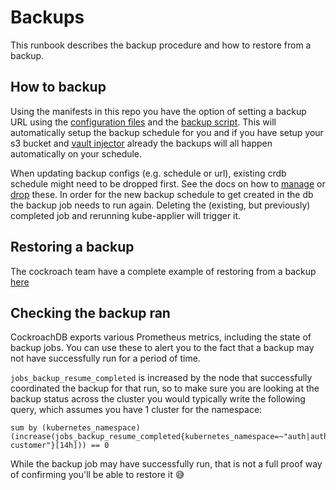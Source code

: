# Backups

This runbook describes the backup procedure and how to restore from a backup.

## How to backup

Using the manifests in this repo you have the option of setting a backup URL using the [configuration files](../examples/config/backup-config) and the [backup script](../base/scripts.yaml). This will automatically setup the backup schedule for you and if you have setup your s3 bucket and [vault injector](https://github.com/utilitywarehouse/documentation/blob/master/infra/vault/vault-aws.md) already the backups will all happen automatically on your schedule.

When updating backup configs (e.g. schedule or url), existing crdb schedule might need to be dropped first. See the docs on how to [manage](https://www.cockroachlabs.com/docs/stable/manage-a-backup-schedule) or [drop](https://www.cockroachlabs.com/docs/v23.1/drop-schedules) these.
In order for the new backup schedule to get created in the db the backup job needs to run again. Deleting the (existing, but previously) completed job and rerunning kube-applier will trigger it.

## Restoring a backup

The cockroach team have a complete example of restoring from a backup [here](https://www.cockroachlabs.com/docs/stable/restore.html)

## Checking the backup ran

CockroachDB exports various Prometheus metrics, including the state of backup jobs. You can use these to alert you to the fact that a backup may not have successfully run for a period of time. 

`jobs_backup_resume_completed` is increased by the node that successfully coordinated the backup for that run, so to make sure you are looking at the backup status across the cluster you would typically write the following query, which assumes you have 1 cluster for the namespace:

```
sum by (kubernetes_namespace) (increase(jobs_backup_resume_completed{kubernetes_namespace=~"auth|auth-customer"}[14h])) == 0
```

While the backup job may have successfully run, that is not a full proof way of confirming you'll be able to restore it 😅
